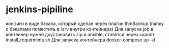 # jenkins-pipiline
конфиги в виде бэкапа, который сделан через плагин thinBackup (папку с бэкапами поместить в /srv внутри контейнера)
Для запуска job в контейнер нужно доустановить zip и ansible, ставятся через скрипт install_requirmints.sh
Для запуска контейнера docker-compose up -d